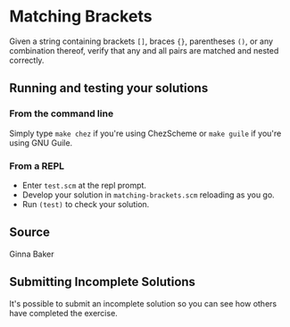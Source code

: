 # Matching Brackets

Given a string containing brackets `[]`, braces `{}`, parentheses `()`,
or any combination thereof, verify that any and all pairs are matched
and nested correctly.



## Running and testing your solutions



### From the command line

Simply type `make chez` if you're using ChezScheme or `make guile` if you're using GNU Guile\.


### From a REPL

* Enter `test.scm` at the repl prompt\.
* Develop your solution in `matching-brackets.scm` reloading as you go\.
* Run `(test)` to check your solution\.


## Source

Ginna Baker

## Submitting Incomplete Solutions
It's possible to submit an incomplete solution so you can see how others have completed the exercise.
